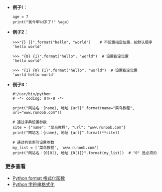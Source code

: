 
- **例子**1：

  ```
  age = 7
  print("我今年%d岁了!" %age)
  ```

- **例子2**：

  ```
  >>>"{} {}".format("hello", "world")    # 不设置指定位置，按默认顺序
  'hello world'
   
  >>> "{0} {1}".format("hello", "world")  # 设置指定位置
  'hello world'
   
  >>> "{1} {0} {1}".format("hello", "world")  # 设置指定位置
  'world hello world'
  ```

- **例子3**：

  ```
  #!/usr/bin/python
  # -*- coding: UTF-8 -*-
   
  print("网站名：{name}, 地址 {url}".format(name="菜鸟教程", url="www.runoob.com"))
   
  # 通过字典设置参数
  site = {"name": "菜鸟教程", "url": "www.runoob.com"}
  print("网站名：{name}, 地址 {url}".format(**site))
   
  # 通过列表索引设置参数
  my_list = ['菜鸟教程', 'www.runoob.com']
  print("网站名：{0[0]}, 地址 {0[1]}".format(my_list))  # "0" 是必须的
  ```

### 更多查看

- [Python format 格式化函数](https://www.runoob.com/python/att-string-format.html)
- [Python 字符串格式化](https://www.w3school.com.cn/python/python_string_formatting.asp)